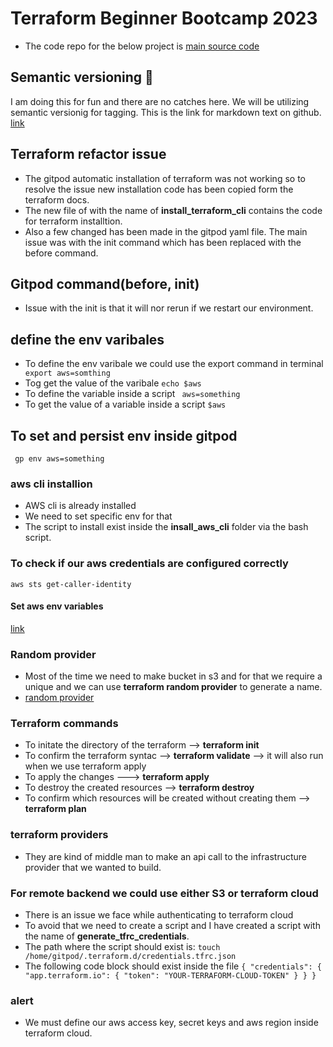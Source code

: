 # Terraform Beginner Bootcamp 2023
- The code repo for the below project is [main source code](https://github.com/omenking/terraform-beginner-bootcamp-2023/tree/main)
## Semantic versioning  :mage:

I am doing this for fun and there are no catches here.
We will be utilizing semantic versionig for tagging.
This is the link for markdown text on github. [link](https://github.com/github/docs/blob/main/content/get-started/writing-on-github/getting-started-with-writing-and-formatting-on-github/basic-writing-and-formatting-syntax.md) 


## Terraform refactor issue
- The gitpod automatic installation of terraform was not working so to resolve the issue new installation code has been copied form the terraform docs.
- The new file of with the name of **install_terraform_cli** contains the code for terraform installtion.
- Also a few changed has been made in the gitpod yaml file. The main issue was with the init command which has been replaced with the before command.

## Gitpod command(before, init)
- Issue with the init is that it will nor rerun if we restart our environment.

## define the env varibales

- To define the env varibale we could use the export command in terminal
`` export aws=somthing``
- Tog get the value of the varibale
`` echo $aws ``
- To define the variable inside a script
`` aws=something``
- To get the value of a variable inside a script
`` $aws ``

## To set and persist env inside gitpod
`` gp env aws=something``


### aws cli installion
- AWS cli is already installed
- We need to set specific env for that
- The script to install exist inside the **insall_aws_cli** folder via the bash script.


### To check if our aws credentials are configured correctly
``aws sts get-caller-identity``

#### Set aws env variables
[link](https://docs.aws.amazon.com/cli/latest/userguide/cli-configure-envvars.html)

### Random provider
- Most of the time we need to make bucket in s3 and for that we require a unique and we can use **terraform random provider** to generate a name.
- [random provider](https://registry.terraform.io/providers/hashicorp/random/latest/docs/resources/string)

### Terraform commands
- To initate the directory of the terraform --> **terraform init**
- To confirm the terraform syntac --> **terraform validate** --> it will also run when we use terraform apply 
- To apply the changes ---> **terraform apply**
- To destroy the created resources --> **terraform destroy**
- To confirm which resources will be created without creating them --> **terraform plan**

### terraform providers
- They are kind of middle man to make an api call to the infrastructure provider that we wanted to build.

### For remote backend we could use either S3 or terraform cloud
- There is an issue we face while authenticating to terraform cloud
- To avoid that we need to create a script and I have created a script with the name of **generate_tfrc_credentials**.
- The path where the script should exist is: 
`` touch /home/gitpod/.terraform.d/credentials.tfrc.json ``
- The following code block should exist inside the file 
`` {
  "credentials": {
    "app.terraform.io": {
      "token": "YOUR-TERRAFORM-CLOUD-TOKEN"
    }
  }
} ``

### alert
- We must define our aws access key, secret keys and aws region inside terraform cloud.
